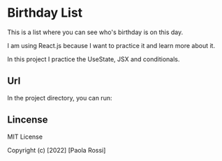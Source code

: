 # Birthday List

This is a list where you can see who's birthday is on this day. 

I am using React.js because I want to practice it and learn more about it.

In this project I practice the UseState, JSX and conditionals.

## Url

In the project directory, you can run:

## Lincense

MIT License

Copyright (c) [2022] [Paola Rossi]

